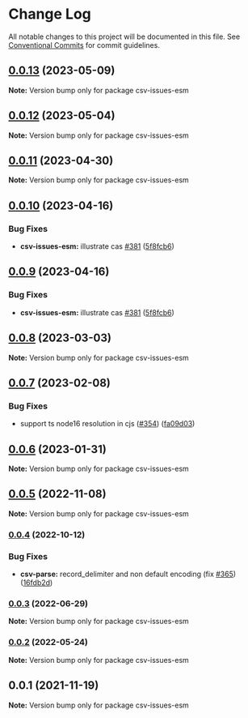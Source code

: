 # Change Log

All notable changes to this project will be documented in this file.
See [Conventional Commits](https://conventionalcommits.org) for commit guidelines.

## [0.0.13](https://github.com/adaltas/node-csv/compare/csv-issues-esm@0.0.12...csv-issues-esm@0.0.13) (2023-05-09)

**Note:** Version bump only for package csv-issues-esm





## [0.0.12](https://github.com/adaltas/node-csv/compare/csv-issues-esm@0.0.11...csv-issues-esm@0.0.12) (2023-05-04)

**Note:** Version bump only for package csv-issues-esm





## [0.0.11](https://github.com/adaltas/node-csv/compare/csv-issues-esm@0.0.10...csv-issues-esm@0.0.11) (2023-04-30)

**Note:** Version bump only for package csv-issues-esm





## [0.0.10](https://github.com/adaltas/node-csv/compare/csv-issues-esm@0.0.8...csv-issues-esm@0.0.10) (2023-04-16)


### Bug Fixes

* **csv-issues-esm:** illustrate cas [#381](https://github.com/adaltas/node-csv/issues/381) ([5f8fcb6](https://github.com/adaltas/node-csv/commit/5f8fcb639af87d04f96115ddc811df90f435c483))



## [0.0.9](https://github.com/adaltas/node-csv/compare/csv-issues-esm@0.0.8...csv-issues-esm@0.0.9) (2023-04-16)


### Bug Fixes

* **csv-issues-esm:** illustrate cas [#381](https://github.com/adaltas/node-csv/issues/381) ([5f8fcb6](https://github.com/adaltas/node-csv/commit/5f8fcb639af87d04f96115ddc811df90f435c483))



## [0.0.8](https://github.com/adaltas/node-csv/compare/csv-issues-esm@0.0.7...csv-issues-esm@0.0.8) (2023-03-03)

**Note:** Version bump only for package csv-issues-esm





## [0.0.7](https://github.com/adaltas/node-csv/compare/csv-issues-esm@0.0.6...csv-issues-esm@0.0.7) (2023-02-08)


### Bug Fixes

* support ts node16 resolution in cjs ([#354](https://github.com/adaltas/node-csv/issues/354)) ([fa09d03](https://github.com/adaltas/node-csv/commit/fa09d03aaf0008b2790656871ca6b2c4be12d14c))



## [0.0.6](https://github.com/adaltas/node-csv/compare/csv-issues-esm@0.0.5...csv-issues-esm@0.0.6) (2023-01-31)

**Note:** Version bump only for package csv-issues-esm





## [0.0.5](https://github.com/adaltas/node-csv/compare/csv-issues-esm@0.0.4...csv-issues-esm@0.0.5) (2022-11-08)

**Note:** Version bump only for package csv-issues-esm





### [0.0.4](https://github.com/adaltas/node-csv/compare/csv-issues-esm@0.0.3...csv-issues-esm@0.0.4) (2022-10-12)


### Bug Fixes

* **csv-parse:** record_delimiter and non default encoding (fix [#365](https://github.com/adaltas/node-csv/issues/365)) ([16fdb2d](https://github.com/adaltas/node-csv/commit/16fdb2dd2c3221d00568f28bed44106ffc0d49ef))



### [0.0.3](https://github.com/adaltas/node-csv/compare/csv-issues-esm@0.0.2...csv-issues-esm@0.0.3) (2022-06-29)

**Note:** Version bump only for package csv-issues-esm





### [0.0.2](https://github.com/adaltas/node-csv/compare/csv-issues-esm@0.0.1...csv-issues-esm@0.0.2) (2022-05-24)

**Note:** Version bump only for package csv-issues-esm





## 0.0.1 (2021-11-19)

**Note:** Version bump only for package csv-issues-esm
